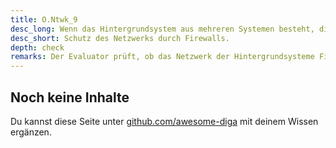 ```yaml
---
title: O.Ntwk_9
desc_long: Wenn das Hintergrundsystem aus mehreren Systemen besteht, die ein Netzwerk bilden, so MUSS dieses Netzwerk durch Firewalls an allen Schnittstellen nach außen geschützt werden.
desc_short: Schutz des Netzwerks durch Firewalls.
depth: check
remarks: Der Evaluator prüft, ob das Netzwerk der Hintergrundsysteme Firewalls an allen Außenschnittstellen implementiert hat. Weiterhin prüft er die Güte der Konfiguration der Firewalls.
---
```


## Noch keine Inhalte

Du kannst diese Seite unter [github.com/awesome-diga](https://github.com/awesome-diga/tr-faq) mit deinem Wissen ergänzen.

